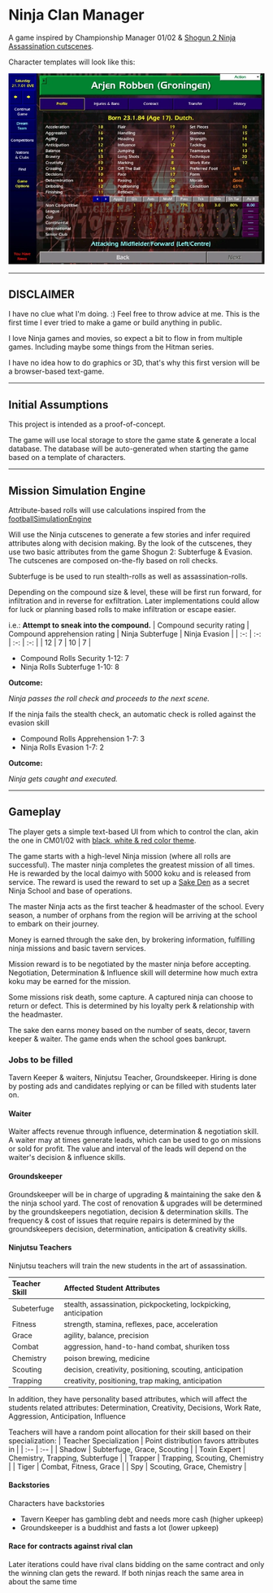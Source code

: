 # Ninja Clan Manager
A game inspired by Championship Manager 01/02 & [Shogun 2 Ninja Assassination cutscenes](https://www.youtube.com/watch?v=Y1nqc7ZSjOM).

Character templates will look like this:

<img src="./public/cm0102-character-sheet.webp" alt="CM01/02 Character Sheet" />

---
## DISCLAIMER

I have no clue what I'm doing. :)
Feel free to throw advice at me.
This is the first time I ever tried to make a game or build anything in public.

I love Ninja games and movies, so expect a bit to flow in from multiple games.
Including maybe some things from the Hitman series.

I have no idea how to do graphics or 3D, that's why this first version will be a browser-based text-game.

---
## Initial Assumptions

This project is intended as a proof-of-concept.

The game will use local storage to store the game state & generate a local database.
The database will be auto-generated when starting the game based on a template of characters.

---
## Mission Simulation Engine

Attribute-based rolls will use calculations inspired from the [footballSimulationEngine](https://github.com/GallagherAiden/footballSimulationEngine)

Will use the Ninja cutscenes to generate a few stories and infer required attributes along with decision making.
By the look of the cutscenes, they use two basic attributes from the game Shogun 2: Subterfuge & Evasion.
The cutscenes are composed on-the-fly based on roll checks.

Subterfuge is be used to run stealth-rolls as well as assassination-rolls.

Depending on the compound size & level, these will be first run forward, for infiltration and in reverse for exfiltration.
Later implementations could allow for luck or planning based rolls to make infiltration or escape easier.

i.e.: 
**Attempt to sneak into the compound.**
| Compound security rating | Compound apprehension rating | Ninja Subterfuge | Ninja Evasion |
| :-: | :-: | :-: | :-: |
| 12 | 7 | 10 | 7 |

- Compound Rolls Security 1-12: 7
- Ninja Rolls Subterfuge 1-10:  8

**Outcome:**

*Ninja passes the roll check and proceeds to the next scene.*

If the ninja fails the stealth check, an automatic check is rolled against the evasion skill

- Compound Rolls Apprehension 1-7: 3
- Ninja Rolls Evasion 1-7: 2

**Outcome:**

*Ninja gets caught and executed.*

---

## Gameplay

The player gets a simple text-based UI from which to control the clan, akin the one in CM01/02 with [black, white & red color theme](https://www.materialpalette.com/red/red).

The game starts with a high-level Ninja mission (where all rolls are successful).
The master ninja completes the greatest mission of all times.
He is rewarded by the local daimyo with 5000 koku and is released from service.
The reward is used the reward to set up a [Sake Den](https://shogun2-encyclopedia.com/buildings/sho_stealth_1_sake_den.html) as a secret Ninja School and base of operations.

The master Ninja acts as the first teacher & headmaster of the school.
Every season, a number of orphans from the region will be arriving at the school to embark on their journey.

Money is earned through the sake den, by brokering information, fulfilling ninja missions and basic tavern services.

Mission reward is to be negotiated by the master ninja before accepting.
Negotiation, Determination & Influence skill will determine how much extra koku may be earned for the mission.

Some missions risk death, some capture.
A captured ninja can choose to return or defect. This is determined by his loyalty perk & relationship with the headmaster.

The sake den earns money based on the number of seats, decor, tavern keeper & waiter.
The game ends when the school goes bankrupt.

### Jobs to be filled

Tavern Keeper & waiters, Ninjutsu Teacher, Groundskeeper.
Hiring is done by posting ads and candidates replying or can be filled with students later on.

#### Waiter
Waiter affects revenue through influence, determination & negotiation skill.
A waiter may at times generate leads, which can be used to go on missions or sold for profit.
The value and interval of the leads will depend on the waiter's decision & influence skills.

#### Groundskeeper

Groundskeeper will be in charge of upgrading & maintaining the sake den & the ninja school yard.
The cost of renovation & upgrades will be determined by the groundskeepers negotiation, decision & determination skills.
The frequency & cost of issues that require repairs is determined by the groundskeepers decision, determination, anticipation & creativity skills.

#### Ninjutsu Teachers
Ninjutsu teachers will train the new students in the art of assassination.

| Teacher Skill | Affected Student Attributes |
| :-- | :-- |
| Subeterfuge | stealth, assassination, pickpocketing, lockpicking, anticipation |
| Fitness | strength, stamina, reflexes, pace, acceleration |
| Grace | agility, balance, precision |
| Combat | aggression, hand-to-hand combat, shuriken toss |
| Chemistry | poison brewing, medicine |
| Scouting | decision, creativity, positioning, scouting, anticipation |
| Trapping | creativity, positioning, trap making, anticipation |

In addition, they have personality based attributes, which will affect the students related attributes:
Determination, Creativity, Decisions, Work Rate, Aggression, Anticipation, Influence

Teachers will have a random point allocation for their skill based on their specialization:
| Teacher Specialization | Point distribution favors attributes in |
| :-- | :-- |
| Shadow | Subterfuge, Grace, Scouting |
| Toxin Expert | Chemistry, Trapping, Subterfuge |
| Trapper | Trapping, Scouting, Chemistry |
| Tiger | Combat, Fitness, Grace |
| Spy | Scouting, Grace, Chemistry |

#### Backstories

Characters have backstories

* Tavern Keeper has gambling debt and needs more cash (higher upkeep)
* Groundskeeper is a buddhist and fasts a lot (lower upkeep)

#### Race for contracts against rival clan

Later iterations could have rival clans bidding on the same contract and only the winning clan gets the reward.
If both ninjas reach the same area in about the same time